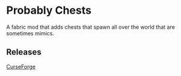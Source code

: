 # Probably Chests
A fabric mod that adds chests that spawn all over the world that are sometimes mimics.

## Releases
[CurseForge](https://www.curseforge.com/minecraft/mc-mods/probably-chests)
